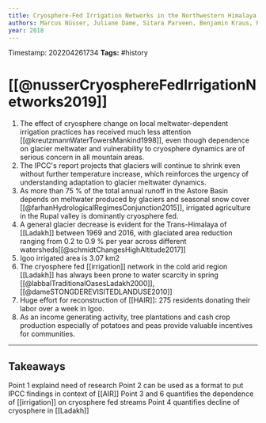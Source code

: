```yaml
---
title: Cryosphere-Fed Irrigation Networks in the Northwestern Himalaya: Precarious Livelihoods and Adaptation Strategies Under the Impact of Climate Change
authors: Marcus Nüsser, Juliane Dame, Sitara Parveen, Benjamin Kraus, Ravi Baghel, Susanne Schmidt
year: 2018
---
```



Timestamp: 202204261734
**Tags:** #history

# [[@nusserCryosphereFedIrrigationNetworks2019]]
1. The effect of cryosphere change on local meltwater-dependent irrigation practices has received much less attention [[@kreutzmannWaterTowersMankind1998]], even though dependence on glacier meltwater and vulnerability to cryosphere dynamics are of serious concern in all mountain areas.
2. The IPCC's report projects that glaciers will continue to shrink even without further temperature increase, which reinforces the urgency of understanding adaptation to glacier meltwater dynamics.
3. As more than 75 % of the total annual runoff in the Astore Basin depends on meltwater produced by glaciers and seasonal snow cover [[@farhanHydrologicalRegimesConjunction2015]], irrigated agriculture in the Rupal valley is dominantly cryosphere fed.
4. A general glacier decrease is evident for the Trans-Himalaya of [[Ladakh]] between 1969 and 2016, with glaciated area reduction ranging from 0.2 to 0.9 % per year across different watersheds[[@schmidtChangesHighAltitude2017]] 
5. Igoo irrigated area is 3.07 km2
6. The cryosphere fed [[irrigation]] network in the cold arid region [[Ladakh]] has always been prone to water scarcity in spring [[@labbalTraditionalOasesLadakh2000]],[[@dameSTONGDEREVISITEDLANDUSE2010]] 
7. Huge effort for reconstruction of [[HAIR]]: 275 residents donating their labor over a week in Igoo.
8. As an income generating activity, tree plantations and cash crop production especially of potatoes and peas provide valuable incentives for communities.

---
## Takeaways
Point 1 explaind need of research
Point 2 can be used as a format to put IPCC findings in context of [[AIR]]
Point 3 and 6 quantifies the dependence of [[irrigation]] on cryosphere fed streams
Point 4 quantifies decline of cryosphere in [[Ladakh]]


